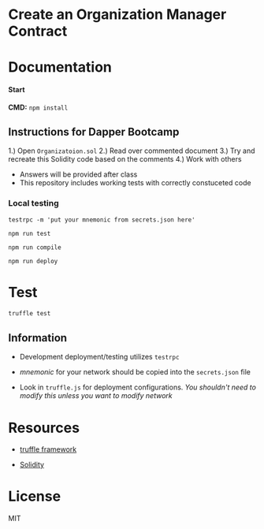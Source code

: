 # Create an Organization Manager Contract

# Documentation 
#### Start

**CMD:** ```npm install```

## Instructions for Dapper Bootcamp

1.) Open ```Organizatoion.sol``` 
2.) Read over commented document
3.) Try and recreate this Solidity code based on the comments
4.) Work with others 


- Answers will be provided after class
- This repository includes working tests with correctly constuceted code




### Local testing

```testrpc -m 'put your mnemonic from secrets.json here' ```

```npm run test```

```npm run compile```

```npm run deploy```


# Test

```bash
truffle test
```


## Information
- Development deployment/testing utilizes ```testrpc```

- *mnemonic* for your network should be copied into the ```secrets.json``` file

- Look in ```truffle.js``` for deployment configurations. *You shouldn't need to modify this unless you want to modify network*



# Resources

- [truffle framework](https://github.com/trufflesuite/truffle)

- [Solidity](https://solidity.readthedocs.io)

# License

MIT
